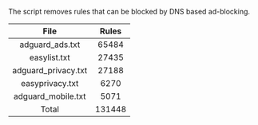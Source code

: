 The script removes rules that can be blocked by DNS based ad-blocking.


| File | Rules |
|:----:|:-----:|
| adguard_ads.txt | 65484 |
| easylist.txt | 27435 |
| adguard_privacy.txt | 27188 |
| easyprivacy.txt | 6270 |
| adguard_mobile.txt | 5071 |
| Total | 131448 |